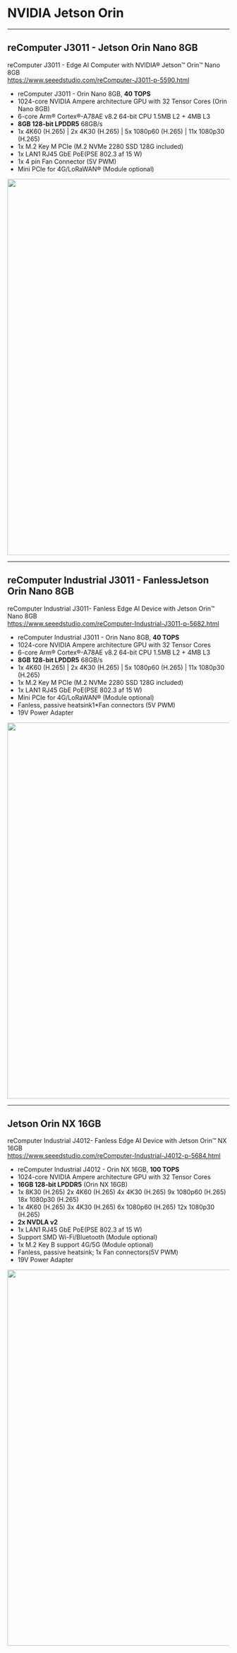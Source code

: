 # NVIDIA Jetson Orin


---
## reComputer J3011 - Jetson Orin Nano 8GB

reComputer J3011 - Edge AI Computer with NVIDIA® Jetson™ Orin™ Nano 8GB \
https://www.seeedstudio.com/reComputer-J3011-p-5590.html

* reComputer J3011 - Orin Nano 8GB, **40 TOPS**
* 1024-core NVIDIA Ampere architecture GPU with 32 Tensor Cores (Orin Nano 8GB)
* 6-core Arm® Cortex®-A78AE v8.2 64-bit CPU 1.5MB L2 + 4MB L3
* **8GB 128-bit LPDDR5** 68GB/s
* 1x 4K60 (H.265) | 2x 4K30 (H.265) | 5x 1080p60 (H.265) | 11x 1080p30 (H.265)
* 1x M.2 Key M PCIe (M.2 NVMe 2280 SSD 128G included)
* 1x LAN1 RJ45 GbE PoE(PSE 802.3 af 15 W)
* 1x 4 pin Fan Connector (5V PWM)
* Mini PCIe for 4G/LoRaWAN® (Module optional)

  
<img src="https://github.com/user-attachments/assets/3c1ea66d-d499-4a38-8bc1-3f837def893e" width=850>

---
## reComputer Industrial J3011 - FanlessJetson Orin Nano 8GB

reComputer Industrial J3011- Fanless Edge AI Device with Jetson Orin™ Nano 8GB \
https://www.seeedstudio.com/reComputer-Industrial-J3011-p-5682.html
    
* reComputer Industrial J3011 - Orin Nano 8GB, **40 TOPS**
* 1024-core NVIDIA Ampere architecture GPU with 32 Tensor Cores
* 6-core Arm® Cortex®-A78AE v8.2 64-bit CPU 1.5MB L2 + 4MB L3
* **8GB 128-bit LPDDR5** 68GB/s
* 1x 4K60 (H.265) | 2x 4K30 (H.265) | 5x 1080p60 (H.265) | 11x 1080p30 (H.265)
* 1x M.2 Key M PCIe (M.2 NVMe 2280 SSD 128G included)
* 1x LAN1 RJ45 GbE PoE(PSE 802.3 af 15 W)
* Mini PCIe for 4G/LoRaWAN® (Module optional)
* Fanless, passive heatsink1*Fan connectors (5V PWM)
* 19V Power Adapter 

<img src="https://github.com/user-attachments/assets/19f0246a-161e-469b-9c69-7d0c6fdbf07f" width=850>


---
## Jetson Orin NX 16GB

reComputer Industrial J4012- Fanless Edge AI Device with Jetson Orin™ NX 16GB \
https://www.seeedstudio.com/reComputer-Industrial-J4012-p-5684.html

* reComputer Industrial J4012 - Orin NX 16GB, **100 TOPS**
* 1024-core NVIDIA Ampere architecture GPU with 32 Tensor Cores
* **16GB 128-bit LPDDR5** (Orin NX 16GB)
* 1x 8K30 (H.265) 2x 4K60 (H.265) 4x 4K30 (H.265) 9x 1080p60 (H.265) 18x 1080p30 (H.265)
* 1x 4K60 (H.265) 3x 4K30 (H.265) 6x 1080p60 (H.265) 12x 1080p30 (H.265)
* **2x NVDLA v2**
* 1x LAN1 RJ45 GbE PoE(PSE 802.3 af 15 W)
* Support SMD Wi-Fi/Bluetooth (Module optional)
* 1x M.2 Key B support 4G/5G (Module optional)
* Fanless, passive heatsink; 1x Fan connectors(5V PWM)
* 19V Power Adapter 

<img src="https://github.com/user-attachments/assets/c1a242c0-06c6-4743-a8e6-6ced7f4cebe0" width=850>
